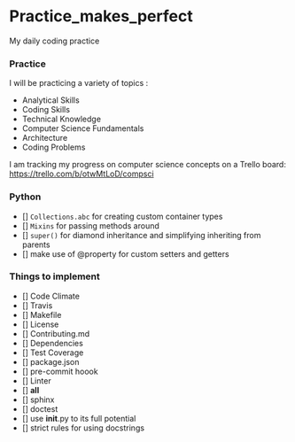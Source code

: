 # Practice_makes_perfect
My daily coding practice

### Practice
I will be practicing a variety of topics :
* Analytical Skills
* Coding Skills
* Technical Knowledge
* Computer Science Fundamentals
* Architecture
* Coding Problems

I am tracking my progress on computer science concepts on a Trello board:
https://trello.com/b/otwMtLoD/compsci

### Python 
- [] `Collections.abc` for creating custom container types
- [] `Mixins` for passing methods around
- [] `super()` for diamond inheritance and simplifying inheriting from parents
- [] make use of @property for custom setters and getters

### Things to implement 
- [] Code Climate
- [] Travis
- [] Makefile
- [] License
- [] Contributing.md
- [] Dependencies
- [] Test Coverage
- [] package.json
- [] pre-commit hoook
- [] Linter
- [] __all__
- [] sphinx
- [] doctest
- [] use __init__.py to its full potential
- [] strict rules for using docstrings
